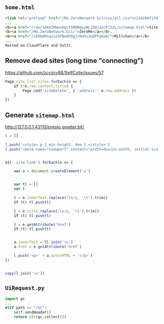 ## `home.html`

```html
<link rel="preload" href="/Me.ZeroNetwork.bit/css/all.css?v=1542807170" as="style">
...
<b><a href="/raw/1Ake2MmwxDgst5M8WqoyNLjDQj2pcPj5zL/sitemap.html">Site Map</a></b>,
<b><a href="/Me.ZeroNetwork.bit/">ZeroMe</a></b>,
<b><a href="/1ADQAHsqsie5PBeQhQgjcKmUu3qdPFg6aA/">Millchan</a></b>
...
Hosted on Cloudflare and Vultr.
```

## Remove dead sites (long time "connecting")

https://github.com/zcyzcy88/SelfColle/issues/57

```js
Page.site_list.sites.forEach(e => {
	if (!e.row.content.title) {
		Page.cmd('siteDelete', { 'address': e.row.address })
	}
})
```

## Generate `sitemap.html`

http://127.0.0.1:43110/presto.greeter.bit/

```js
l = []

l.push('<style> p { min-height: 4em } </style>')
l.push('<meta name="viewport" content="width=device-width, initial-scale=1.0, minimum-scale=1.0">')


$$('.site-link').forEach(e => {

	var a = document.createElement('a')


	var tl = []
	var t

	t = e.innerText.replace(/\n/g, '\t').trim()
	if (t) tl.push(t)

	t = e.title.replace(/\n/g, '\t').trim()
	if (t) tl.push(t)

	t = e.getAttribute('href')
	if (t) tl.push(t)


	a.innerText = tl.join('\n')
	a.href = e.getAttribute('href')

	l.push('<p>' + a.outerHTML + '</p>')
})


copy(l.join('\n'))
```

## `UiRequest.py`

```python
import gc
...
elif path == "/GC":
    self.sendHeader()
    return str(gc.collect())
```
